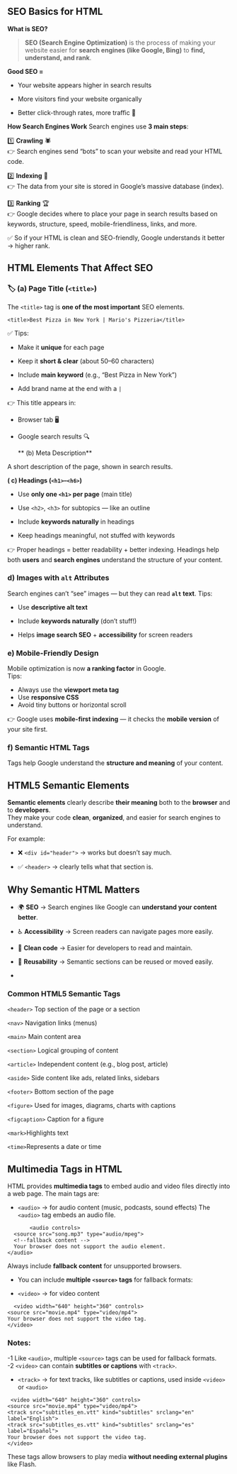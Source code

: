 ## SEO Basics for HTML

**What is SEO?**

> **SEO (Search Engine Optimization)** is the process of making your website easier for **search engines (like Google, Bing)** to **find, understand, and rank**. 
>
 **Good SEO =**
-   Your website appears higher in search results
    
-   More visitors find your website organically
    
-   Better click-through rates, more traffic 🚀

**How Search Engines Work**
Search engines use **3 main steps**:

1️⃣ **Crawling** 🕷️  
👉 Search engines send “bots” to scan your website and read your HTML code.

2️⃣ **Indexing** 🧠  
👉 The data from your site is stored in Google’s massive database (index).

3️⃣ **Ranking** 🏆  
👉 Google decides where to place your page in search results based on keywords, structure, speed, mobile-friendliness, links, and more.

✅ So if your HTML is clean and SEO-friendly, Google understands it better → higher rank.
## **HTML Elements That Affect SEO**

### 🏷️ **(a) Page Title (`<title>`)**

The `<title>` tag is **one of the most important** SEO elements.

`<title>Best Pizza in New York | Mario's Pizzeria</title>` 

✅ Tips:

-   Make it **unique** for each page
    
-   Keep it **short & clear** (about 50–60 characters)
    
-   Include **main keyword** (e.g., “Best Pizza in New York”)
    
-   Add brand name at the end with a `|`
    
👉 This title appears in:

-   Browser tab 🖥️
    
-   Google search results 🔍
  
    ** (b) Meta Description**

A short description of the page, shown in search results.


 **( c) Headings (`<h1>`–`<h6>`)**
-   Use **only one `<h1>` per page** (main title)
    
-   Use `<h2>`, `<h3>` for subtopics — like an outline
    
-   Include **keywords naturally** in headings
    
-   Keep headings meaningful, not stuffed with keywords

👉 Proper headings = better readability + better indexing.
Headings help both **users** and **search engines** understand the structure of your content.
### **d) Images with `alt` Attributes**

Search engines can’t “see” images — but they can read **`alt` text**.
Tips:

-   Use **descriptive alt text**
    
-   Include **keywords naturally** (don’t stuff!)
    
-   Helps **image search SEO** + **accessibility** for screen readers

### **e) Mobile-Friendly Design**
Mobile optimization is now **a ranking factor** in Google.  
Tips:
-   Always use the **viewport meta tag**
-  Use **responsive CSS**
 -   Avoid tiny buttons or horizontal scroll
    
👉 Google uses **mobile-first indexing** — it checks the **mobile version** of your site first.

### **f) Semantic HTML Tags**

Tags  help Google understand the **structure and meaning** of your content.

## HTML5 Semantic Elements
**Semantic elements** clearly describe **their meaning** both to the **browser** and to **developers**.  
They make your code **clean**, **organized**, and easier for search engines to understand.

For example:

-   ❌ `<div id="header">` → works but doesn’t say much.
    
-   ✅ `<header>` → clearly tells what that section is.

## **Why Semantic HTML Matters**

-   🌍 **SEO** → Search engines like Google can **understand your content better**.
    
-   ♿ **Accessibility** → Screen readers can navigate pages more easily.
    
-   🧠 **Clean code** → Easier for developers to read and maintain.
    
-   🔄 **Reusability** → Semantic sections can be reused or moved easily.
- 
### Common HTML5 Semantic Tags

`<header>` Top section of the page or a section

`<nav>`  Navigation links (menus)

`<main>` Main content area

`<section>` Logical grouping of content

`<article>` Independent content (e.g., blog post, article)

`<aside>` Side content like ads, related links, sidebars

`<footer>` Bottom section of the page

`<figure>` Used for images, diagrams, charts with captions

`<figcaption>` Caption for a figure

`<mark>`Highlights text

`<time>`Represents a date or time


## Multimedia Tags in HTML

HTML provides **multimedia tags** to embed audio and video files directly into a web page. The main tags are:

-   `<audio>` → for audio content (music, podcasts, sound effects)
    The `<audio>` tag embeds an audio file.
    
```
       <audio controls>
  <source src="song.mp3" type="audio/mpeg">
  <!--fallback content -->
  Your browser does not support the audio element.
</audio>
 ```
 Always include **fallback content** for unsupported browsers.
-  You can include **multiple `<source>` tags** for fallback formats:
    
-   `<video>` → for video content
  ```
    <video width="640" height="360" controls>
  <source src="movie.mp4" type="video/mp4">
  Your browser does not support the video tag.
</video>
   ```
   ### Notes:

   -1 Like `<audio>`, multiple `<source>` tags can be used for fallback formats.    
-2 `<video>` can contain **subtitles or captions** with `<track>`.

-   `<track>` → for text tracks, like subtitles or captions, used inside `<video>` or `<audio>`

   ```
    <video width="640" height="360" controls>
  <source src="movie.mp4" type="video/mp4">
  <track src="subtitles_en.vtt" kind="subtitles" srclang="en" label="English">
  <track src="subtitles_es.vtt" kind="subtitles" srclang="es" label="Español">
  Your browser does not support the video tag.
</video>
 ```

These tags allow browsers to play media **without needing external plugins** like Flash.
